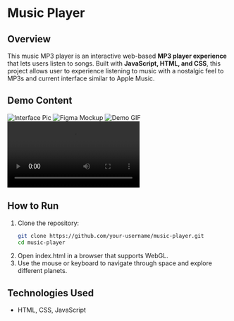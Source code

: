 # Music Player

## Overview  
This music MP3 player is an interactive web-based **MP3 player experience** that lets users listen to songs. Built with **JavaScript, HTML, and CSS**, this project allows user to experience listening to music with a nostalgic feel to MP3s and current interface similar to Apple Music.  

## Demo Content
![Interface Pic](https://github.com/haileyrthomas01/python-and-web-project-portfolio/edit/main/web-projects/music-player/music-player.png)
![Figma Mockup](https://github.com/haileyrthomas01/python-and-web-project-portfolio/edit/main/web-projects/music-player/figma-mockup.png)
![Demo GIF](https://github.com/haileyrthomas01/python-and-web-project-portfolio/edit/main/web-projects/music-player/music-player-gif.gif)
![Demo Video](https://github.com/haileyrthomas01/python-and-web-project-portfolio/edit/main/web-projects/music-player/music-player-demo.mp4)

## How to Run  
1. Clone the repository:  
   ```sh
   git clone https://github.com/your-username/music-player.git
   cd music-player
2. Open index.html in a browser that supports WebGL.
3. Use the mouse or keyboard to navigate through space and explore different planets.

## Technologies Used
- HTML, CSS, JavaScript

